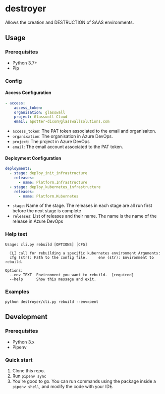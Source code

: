 # destroyer

Allows the creation and DESTRUCTION of SAAS environments.

## Usage

### Prerequisites
- Python 3.7+
- Pip

### Config

#### Access Configuration
```yaml
- access:
    access_token:
    organisation: glasswall
    project: Glasswall Cloud
    email: apotter-dixon@glasswallsolutions.com
```

- `access_token`: The PAT token associated to the email and organisaiton.
- `organisation`: The organisation in Azure DevOps.
- `project`: The project in Azure DevOps
- `email`: The email account associated to the PAT token.

#### Deployment Configuration
```yaml
deployments:
  - stage: deploy_init_infrastructure
    releases:
      - name: Platform.Infrastructure
  - stage: deploy_kubernetes_infrastructure
    releases:
      - name: Platform.Kubernetes
```
- `stage`: Name of the stage. The releases in each stage are all run first before the next stage is complete
- `releases`: List of releases and their name. The name is the name of the release in Azure DevOps

### Help text

```
Usage: cli.py rebuild [OPTIONS] [CFG]

  CLI call for rebuilding a specific kubernetes environment Arguments:
  cfg (str): Path to the config file.     env (str): Environment to rebuild.

Options:
  --env TEXT  Environment you want to rebuild.  [required]
  --help      Show this message and exit.

```

### Examples

```
python destroyer/cli.py rebuild --env=pent
```

## Development

### Prerequisites
- Python 3.x
- Pipenv

### Quick start
1. Clone this repo.
2. Run `pipenv sync`
3. You're good to go. You can run commands using the package inside a
   `pipenv shell`, and modify the code with your IDE.
   
